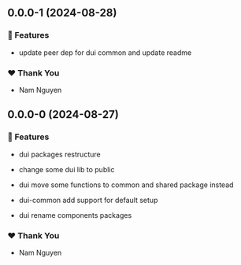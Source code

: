 ## 0.0.0-1 (2024-08-28)


### 🚀 Features

- update peer dep for dui common and update readme


### ❤️  Thank You

- Nam Nguyen

## 0.0.0-0 (2024-08-27)


### 🚀 Features

- dui packages restructure

- change some dui lib to public

- dui move some functions to common and shared package instead

- dui-common add support for default setup

- dui rename components packages


### ❤️  Thank You

- Nam Nguyen